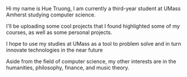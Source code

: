 Hi my name is Hue Truong,
I am currently a third-year student at UMass Amherst studying computer science. 

I'll be uploading some cool projects that I found highlighted some of my courses,
as well as some personal projects.

I hope to use my studies at UMass as a tool to problem solve and in turn innovate technologies in the near future

Aside from the field of computer science, my other interests are in the humanities, philosophy, finance, and music theory.
